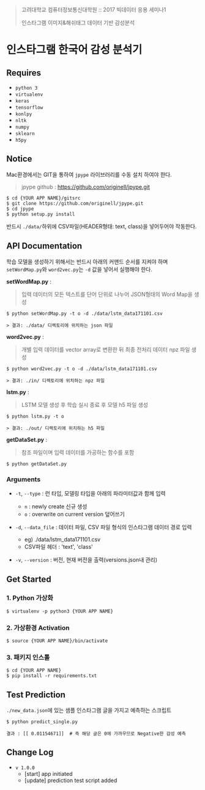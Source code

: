 > 고려대학교 컴퓨터정보통신대학원 :: 2017 빅데이터 응용 세미나1
> 
> 인스타그램 이미지&해쉬태그 데이터 기반 감성분석

인스타그램 한국어 감성 분석기
===


Requires
------------------
 * `python 3`
 * `virtualenv`
 * `keras`
 * `tensorflow `
 * `konlpy `
 * `nltk`
 * `numpy`
 * `sklearn`
 * `h5py `


Notice
------------------
Mac환경에서는 GIT을 통하여 `jpype` 라이브러리를 수동 설치 하여야 한다.
> jpype github : https://github.com/originell/jpype.git

	$ cd {YOUR APP NAME}/gitsrc
	$ git clone https://github.com/originell/jpype.git
	$ cd jpype
	$ python setup.py install

반드시 `./data/`하위에 CSV파일(HEADER형태: text, class)을 넣어두어야 작동한다.

API Documentation
------------------
학습 모델을 생성하기 위해서는 반드시 아래의 커맨드 순서를 지켜야 하며 `setWordMap.py`와 `word2vec.py`는 `-d` 값을 넣어서 실행해야 한다.

**setWordMap.py** :
> 입력 데이터의 모든 텍스트를 단어 단위로 나누어 JSON형태의 Word Map을 생성 

	$ python setWordMap.py -t o -d ./data/lstm_data171101.csv
	
	> 결과: ./data/ 디렉토리에 위치하는 json 파일

**word2vec.py** :
> 개별 입력 데이터를 vector array로 변환한 뒤 최종 전처리 데이터 npz 파일 생성

	$ python word2vec.py -t o -d ./data/lstm_data171101.csv

	> 결과: ./in/ 디렉토리에 위치하는 npz 파일

**lstm.py** :	
> LSTM 모델 생성 후 학습 실시 종료 후 모델 h5 파일 생성

	$ python lstm.py -t o

	> 결과: ./out/ 디렉토리에 위치하는 h5 파일

**getDataSet.py** :		
> 참조 파일이며 입력 데이터를 가공하는 함수를 포함

	$ python getDataSet.py

### Arguments
- `-t`, `--type` : 런 타입, 모델링 타입을 아래의 파라미터값과 함께 입력
	- `n` : newly create	신규 생성
	- `o` : overwrite on current version 덮어쓰기

- `-d`, `--data_file` : 데이터 파일, CSV 파일 형식의 인스타그램 데이터 경로 입력
	- eg) ./data/lstm_data171101.csv
	- CSV파일 헤더 :  'text', 'class'
- `-v`, `--version` : 버전, 현재 버전을 출력(versions.json내 관리)

Get Started
------------------

### 1. Python 가상화 
	$ virtualenv -p python3 {YOUR APP NAME}
	
### 2. 가상환경 Activation
	$ source {YOUR APP NAME}/bin/activate

### 3. 패키지 인스톨
	$ cd {YOUR APP NAME}
	$ pip install -r requirements.txt

Test Prediction
------------------
`./new_data.json`에 있는 샘플 인스타그램 글을 가지고 예측하는 스크립트

	$ python predict_single.py 
	
	결과 : [[ 0.01154671]]  # 즉 해당 글은 0에 가까우므로 Negative한 감성 예측

Change Log
------------------
 * `v 1.0.0`
	 * [start] app initiated
	 * [update] prediction test script added


